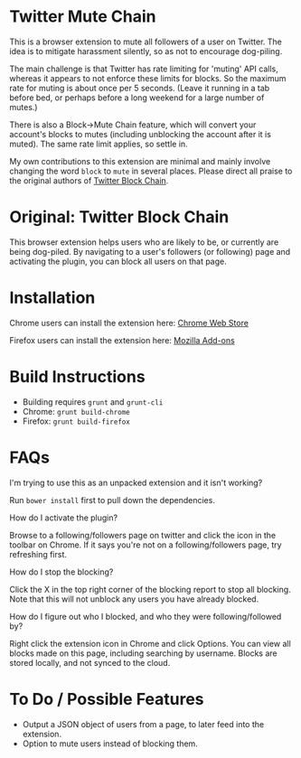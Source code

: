 # Twitter Mute Chain
This is a browser extension to mute all followers of a user on Twitter.
The idea is to mitigate harassment silently, so as not to encourage dog-piling.

The main challenge is that Twitter has rate limiting for 'muting' API calls, whereas it appears to not enforce these limits for blocks.
So the maximum rate for muting is about once per 5 seconds.
(Leave it running in a tab before bed, or perhaps before a long weekend for a large number of mutes.)

There is also a Block->Mute Chain feature, which will convert your account's blocks to mutes (including unblocking the account after it is muted).
The same rate limit applies, so settle in.

My own contributions to this extension are minimal and mainly involve changing the word `block` to `mute` in several places.
Please direct all praise to the original authors of [Twitter Block Chain](https://github.com/satsukitv/twitter-block-chain).

# Original: Twitter Block Chain

This browser extension helps users who are likely to be, or currently are being dog-piled.
By navigating to a user's followers (or following) page and activating the 
plugin, you can block all users on that page.

# Installation

Chrome users can install the extension here: [Chrome Web Store](https://chrome.google.com/webstore/detail/twitter-block-chain/dkkfampndkdnjffkleokegfnibnnjfah?hl=en)

Firefox users can install the extension here: [Mozilla Add-ons](https://addons.mozilla.org/en-US/firefox/addon/twitter-block-chain/)

# Build Instructions

* Building requires `grunt` and `grunt-cli`
* Chrome: `grunt build-chrome`
* Firefox: `grunt build-firefox`

# FAQs 

I'm trying to use this as an unpacked extension and it isn't working?

Run `bower install` first to pull down the dependencies.

How do I activate the plugin?

Browse to a following/followers page on twitter and click the icon in the 
toolbar on Chrome. If it says you're not on a following/followers page, try 
refreshing first.

How do I stop the blocking?

Click the X in the top right corner of the blocking report to stop all 
blocking. Note that this will not unblock any users you have already blocked.

How do I figure out who I blocked, and who they were following/followed by?

Right click the extension icon in Chrome and click Options. You can view all 
blocks made on this page, including searching by username. Blocks are stored 
locally, and not synced to the cloud.

# To Do / Possible Features

* Output a JSON object of users from a page, to later feed into the extension.
* Option to mute users instead of blocking them.
